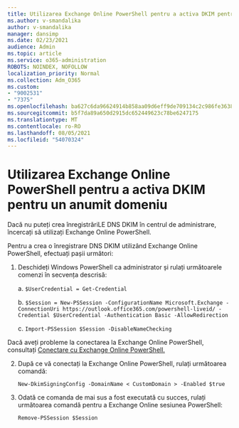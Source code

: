 ```yaml
---
title: Utilizarea Exchange Online PowerShell pentru a activa DKIM pentru un anumit domeniu
ms.author: v-smandalika
author: v-smandalika
manager: dansimp
ms.date: 02/23/2021
audience: Admin
ms.topic: article
ms.service: o365-administration
ROBOTS: NOINDEX, NOFOLLOW
localization_priority: Normal
ms.collection: Adm_O365
ms.custom:
- "9002531"
- "7375"
ms.openlocfilehash: ba627c6da96624914b858aa09d6eff9de709134c2c986fe363845c5ab2b66434
ms.sourcegitcommit: b5f7da89a650d2915dc652449623c78be6247175
ms.translationtype: MT
ms.contentlocale: ro-RO
ms.lasthandoff: 08/05/2021
ms.locfileid: "54070324"
---
```

# <a name="use-exchange-online-powershell-to-enable-dkim-for-a-specific-domain"></a>Utilizarea Exchange Online PowerShell pentru a activa DKIM pentru un anumit domeniu

Dacă nu puteți crea înregistrăriLE DNS DKIM în centrul de administrare, încercați să utilizați Exchange Online PowerShell. 

Pentru a crea o înregistrare DNS DKIM utilizând Exchange Online PowerShell, efectuați pașii următori:

1. Deschideți Windows PowerShell ca administrator și rulați următoarele comenzi în secvența descrisă:

    a. `$UserCredential = Get-Credential`

    b. `$Session = New-PSSession -ConfigurationName Microsoft.Exchange -ConnectionUri https://outlook.office365.com/powershell-liveid/ -Credential $UserCredential -Authentication Basic -AllowRedirection`

    c. `Import-PSSession $Session -DisableNameChecking`
    
Dacă aveți probleme la conectarea la Exchange Online PowerShell, consultați [Conectare cu Exchange Online PowerShell.](https://docs.microsoft.com/powershell/exchange/connect-to-exchange-online-powershell)

2. După ce vă conectați la Exchange Online PowerShell, rulați următoarea comandă:

    `New-DkimSigningConfig -DomainName < CustomDomain > -Enabled $true`

3. Odată ce comanda de mai sus a fost executată cu succes, rulați următoarea comandă pentru a Exchange Online sesiunea PowerShell:

    `Remove-PSSession $Session` 



